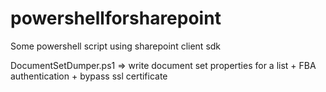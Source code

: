 # powershellforsharepoint
Some powershell script using sharepoint client sdk

DocumentSetDumper.ps1 => write document set properties for a list + FBA authentication + bypass ssl certificate 
